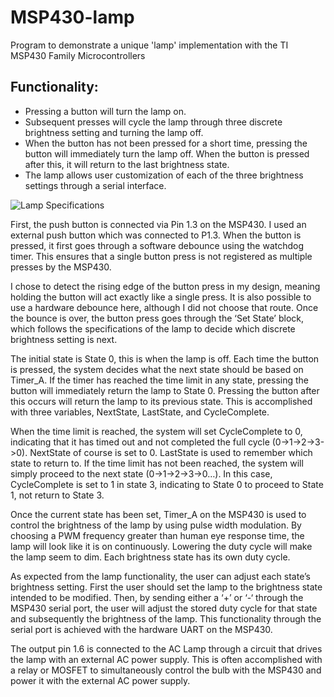 # MSP430-lamp
Program to demonstrate a  unique 'lamp' implementation with the TI MSP430 Family Microcontrollers

## Functionality:
- Pressing a button will turn the lamp on.
- Subsequent presses will cycle the lamp through three discrete brightness setting and turning the
lamp off.
- When the button has not been pressed for a short time, pressing the button will immediately turn
the lamp off. When the button is pressed after this, it will return to the last brightness state.
- The lamp allows user customization of each of the three brightness settings through a serial
interface.

![Lamp Specifications](https://github.com/IlyasI/MSP430-lamp/blob/master/LampFunctionality.png "Lamp Specifications")

First, the push button is connected via Pin 1.3 on the MSP430. I used an external push button which was connected to P1.3.
When the button is pressed, it first goes through a software debounce using the watchdog timer. 
This ensures that a single button press is not registered as multiple presses by the MSP430. 

I chose to detect the rising edge of the button press in my design, meaning holding the button will act exactly like a single press. 
It is also possible to use a hardware debounce here, although I did not choose that route.
Once the bounce is over, the button press goes through the ‘Set State’ block, which follows the specifications of the lamp to decide which discrete brightness setting is next.

The initial state is State 0, this is when the lamp is off. Each time the button is pressed, the system decides
what the next state should be based on Timer_A. If the timer has reached the time limit in any state,
pressing the button will immediately return the lamp to State 0. Pressing the button after this occurs will
return the lamp to its previous state. This is accomplished with three variables, NextState, LastState, and
CycleComplete.

When the time limit is reached, the system will set CycleComplete to 0, indicating that it has timed out
and not completed the full cycle (0->1->2->3->0). NextState of course is set to 0. LastState is used to
remember which state to return to.
If the time limit has not been reached, the system will simply proceed to the next state (0->1->2->3->0…). 
In this case, CycleComplete is set to 1 in state 3, indicating to State 0 to proceed to State 1, not return to State 3.

Once the current state has been set, Timer_A on the MSP430 is used to control the brightness of the lamp
by using pulse width modulation. By choosing a PWM frequency greater than human eye response time,
the lamp will look like it is on continuously. Lowering the duty cycle will make the lamp seem to dim.
Each brightness state has its own duty cycle.

As expected from the lamp functionality, the user can adjust each state’s brightness setting. First the user
should set the lamp to the brightness state intended to be modified. Then, by sending either a ‘+’ or ‘-‘
through the MSP430 serial port, the user will adjust the stored duty cycle for that state and subsequently
the brightness of the lamp. This functionality through the serial port is achieved with the hardware UART
on the MSP430.

The output pin 1.6 is connected to the AC Lamp through a circuit that drives the lamp with an external
AC power supply. This is often accomplished with a relay or MOSFET to simultaneously control the bulb
with the MSP430 and power it with the external AC power supply.

